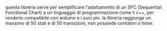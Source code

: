 questa libreria serve per semplificare l'adattamento di un SFC (Sequential Functional Chart) a un linguaggio di programmazione come il c++, per renderlo compatibile con arduino e i suoi pin.
la libreria raggiunge un massimo di 50 stati e di 50 transizioni, non possiede contatori o timer.
